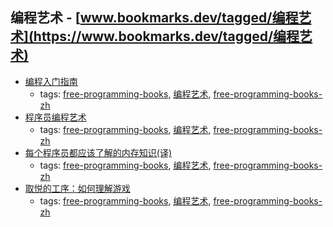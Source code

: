 编程艺术 - [www.bookmarks.dev/tagged/编程艺术](https://www.bookmarks.dev/tagged/编程艺术)
---
* [编程入门指南](http://www.kancloud.cn/kancloud/intro-to-prog/52592)
    * tags: [free-programming-books](../tagged/free-programming-books.md), [编程艺术](../tagged/编程艺术.md), [free-programming-books-zh](../tagged/free-programming-books-zh.md)
* [程序员编程艺术](https://github.com/julycoding/The-Art-Of-Programming-by-July)
    * tags: [free-programming-books](../tagged/free-programming-books.md), [编程艺术](../tagged/编程艺术.md), [free-programming-books-zh](../tagged/free-programming-books-zh.md)
* [每个程序员都应该了解的内存知识(译)](http://www.oschina.net/translate/what-every-programmer-should-know-about-memory-part1?print)
    * tags: [free-programming-books](../tagged/free-programming-books.md), [编程艺术](../tagged/编程艺术.md), [free-programming-books-zh](../tagged/free-programming-books-zh.md)
* [取悦的工序：如何理解游戏](http://read.douban.com/ebook/4972883/)
    * tags: [free-programming-books](../tagged/free-programming-books.md), [编程艺术](../tagged/编程艺术.md), [free-programming-books-zh](../tagged/free-programming-books-zh.md)
